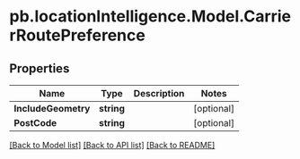 # pb.locationIntelligence.Model.CarrierRoutePreference
## Properties

Name | Type | Description | Notes
------------ | ------------- | ------------- | -------------
**IncludeGeometry** | **string** |  | [optional] 
**PostCode** | **string** |  | [optional] 

[[Back to Model list]](../README.md#documentation-for-models) [[Back to API list]](../README.md#documentation-for-api-endpoints) [[Back to README]](../README.md)

